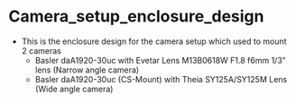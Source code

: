 # Camera_setup_enclosure_design
* This is the enclosure design for the camera setup which used to mount 2 cameras
  * Basler daA1920-30uc with Evetar Lens M13B0618W F1.8 f6mm 1/3” lens (Narrow angle camera)
  * Basler daA1920-30uc (CS-Mount) with Theia SY125A/SY125M Lens (Wide angle camera)
  
